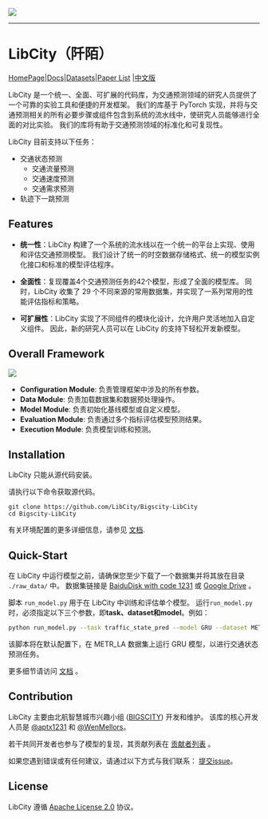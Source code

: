 ![](https://bigscity-libcity-docs.readthedocs.io/en/latest/_images/logo.png)

------

# LibCity（阡陌）

[HomePage](https://libcity.github.io/Bigscity-LibCity-Website)|[Docs](https://bigscity-libcity-docs.readthedocs.io/en/latest/index.html)|[Datasets](https://github.com/LibCity/Bigscity-LibCity-Datasets)|[Paper List](https://github.com/LibCity/Bigscity-LibCity-Paper) |[中文版](https://github.com/LibCity/Bigscity-LibCity/blob/master/readme_zh.md)

LibCity 是一个统一、全面、可扩展的代码库，为交通预测领域的研究人员提供了一个可靠的实验工具和便捷的开发框架。 我们的库基于 PyTorch 实现，并将与交通预测相关的所有必要步骤或组件包含到系统的流水线中，使研究人员能够进行全面的对比实验。 我们的库将有助于交通预测领域的标准化和可复现性。

LibCity 目前支持以下任务：

* 交通状态预测
  * 交通流量预测
  * 交通速度预测
  * 交通需求预测
* 轨迹下一跳预测

## Features

* **统一性**：LibCity 构建了一个系统的流水线以在一个统一的平台上实现、使用和评估交通预测模型。 我们设计了统一的时空数据存储格式、统一的模型实例化接口和标准的模型评估程序。

* **全面性**：复现覆盖4个交通预测任务的42个模型，形成了全面的模型库。 同时，LibCity 收集了 29 个不同来源的常用数据集，并实现了一系列常用的性能评估指标和策略。

* **可扩展性**：LibCity 实现了不同组件的模块化设计，允许用户灵活地加入自定义组件。 因此，新的研究人员可以在 LibCity 的支持下轻松开发新模型。

## Overall Framework

![](https://bigscity-libcity-docs.readthedocs.io/en/latest/_images/framework.png)

* **Configuration Module**: 负责管理框架中涉及的所有参数。
* **Data Module**: 负责加载数据集和数据预处理操作。
* **Model Module**: 负责初始化基线模型或自定义模型。
* **Evaluation Module**: 负责通过多个指标评估模型预测结果。
* **Execution Module**: 负责模型训练和预测。

## Installation

LibCity 只能从源代码安装。

请执行以下命令获取源代码。

```shell
git clone https://github.com/LibCity/Bigscity-LibCity
cd Bigscity-LibCity
```

有关环境配置的更多详细信息，请参见 [文档](https://bigscity-libcity-docs.readthedocs.io/zh/latest/get_started/install.html).

## Quick-Start

在 LibCity 中运行模型之前，请确保您至少下载了一个数据集并将其放在目录 `./raw_data/` 中。 数据集链接是 [BaiduDisk with code 1231](https://pan.baidu.com/s/1qEfcXBO-QwZfiT0G3IYMpQ) 或 [Google Drive](https://drive.google.com/drive/folders/1g5v2Gq1tkOq8XO0HDCZ9nOTtRpB6-gPe?usp=sharing) 。

脚本 `run_model.py` 用于在 LibCity 中训练和评估单个模型。 运行`run_model.py`时，必须指定以下三个参数，即**task、dataset和model**。例如：

```sh
python run_model.py --task traffic_state_pred --model GRU --dataset METR_LA
```

该脚本将在默认配置下，在 METR_LA 数据集上运行 GRU 模型，以进行交通状态预测任务。

更多细节请访问 [文档](https://bigscity-libcity-docs.readthedocs.io/zh/latest/get_started/quick_start.html) 。

## Contribution

LibCity 主要由北航智慧城市兴趣小组 ([BIGSCITY](https://www.bigcity.ai/)) 开发和维护。 该库的核心开发人员是 [@aptx1231](https://github.com/aptx1231) 和 [@WenMellors](https://github.com/WenMellors)。

若干共同开发者也参与了模型的复现，其贡献列表在 [贡献者列表](./contribution_list.md) 。

如果您遇到错误或有任何建议，请通过以下方式与我们联系： [提交issue](https://github.com/LibCity/Bigscity-LibCity/issues)。

## License

LibCity 遵循 [Apache License 2.0](https://github.com/LibCity/Bigscity-LibCity/blob/master/LICENSE.txt) 协议。

